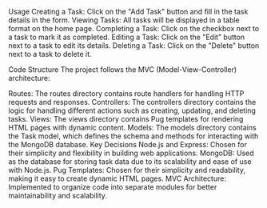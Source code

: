 Usage
Creating a Task: Click on the "Add Task" button and fill in the task details in the form.
Viewing Tasks: All tasks will be displayed in a table format on the home page.
Completing a Task: Click on the checkbox next to a task to mark it as completed.
Editing a Task: Click on the "Edit" button next to a task to edit its details.
Deleting a Task: Click on the "Delete" button next to a task to delete it.


Code Structure
The project follows the MVC (Model-View-Controller) architecture:

Routes: The routes directory contains route handlers for handling HTTP requests and responses.
Controllers: The controllers directory contains the logic for handling different actions such as creating, updating, and deleting tasks.
Views: The views directory contains Pug templates for rendering HTML pages with dynamic content.
Models: The models directory contains the Task model, which defines the schema and methods for interacting with the MongoDB database.
Key Decisions
Node.js and Express: Chosen for their simplicity and flexibility in building web applications.
MongoDB: Used as the database for storing task data due to its scalability and ease of use with Node.js.
Pug Templates: Chosen for their simplicity and readability, making it easy to create dynamic HTML pages.
MVC Architecture: Implemented to organize code into separate modules for better maintainability and scalability.
